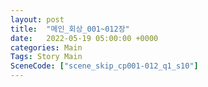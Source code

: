 ```yaml
---
layout: post
title:  "메인_회상_001~012장"
date:   2022-05-19 05:00:00 +0000
categories: Main
Tags: Story Main
SceneCode: ["scene_skip_cp001-012_q1_s10"]
---
```

